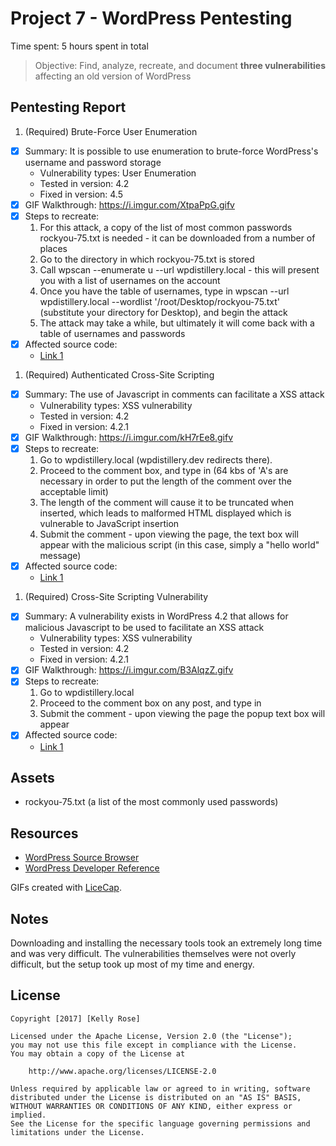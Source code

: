 # Project 7 - WordPress Pentesting

Time spent: 5 hours spent in total

> Objective: Find, analyze, recreate, and document **three vulnerabilities** affecting an old version of WordPress

## Pentesting Report

1. (Required) Brute-Force User Enumeration
  - [X] Summary: It is possible to use enumeration to brute-force WordPress's username and password storage
    - Vulnerability types: User Enumeration
    - Tested in version: 4.2
    - Fixed in version: 4.5
  - [X] GIF Walkthrough: https://i.imgur.com/XtpaPpG.gifv
  - [X] Steps to recreate: 
	1. For this attack, a copy of the list of most common passwords rockyou-75.txt is needed - it can be downloaded from a number of places
	2. Go to the directory in which rockyou-75.txt is stored
	3. Call wpscan --enumerate u --url wpdistillery.local - this will present you with a list of usernames on the account
	4. Once you have the table of usernames, type in wpscan --url wpdistillery.local --wordlist '/root/Desktop/rockyou-75.txt' (substitute your directory for Desktop), and begin the attack
	5. The attack may take a while, but ultimately it will come back with a table of usernames and passwords 
  - [X] Affected source code:
    - [Link 1](https://core.trac.wordpress.org/browser/tags/version/src/source_file.php)
1. (Required) Authenticated Cross-Site Scripting
  - [X] Summary: The use of Javascript in comments can facilitate a XSS attack
    - Vulnerability types: XSS vulnerability
    - Tested in version: 4.2
    - Fixed in version: 4.2.1
  - [X] GIF Walkthrough: https://i.imgur.com/kH7rEe8.gifv
  - [X] Steps to recreate: 
	1. Go to wpdistillery.local (wpdistillery.dev redirects there).
	2. Proceed to the comment box, and type in <a title='x onmouseover=alert(unescape(/hello%20world/.source)) style=position:absolute;left:0;top:0;width:5000px;height:5000px  AAAAAAAAAAAA...[64 kb]..AAA'></a> (64 kbs of 'A's are necessary in order to put the length of the comment over the acceptable limit)
	3. The length of the comment will cause it to be truncated when inserted, which leads to malformed HTML displayed which is vulnerable to JavaScript insertion
	4. Submit the comment - upon viewing the page, the text box will appear with the malicious script (in this case, simply a "hello world" message)
  - [X] Affected source code:
    - [Link 1](https://core.trac.wordpress.org/browser/tags/version/src/source_file.php)
1. (Required) Cross-Site Scripting Vulnerability
  - [X] Summary: A vulnerability exists in WordPress 4.2 that allows for malicious Javascript to be used to facilitate an XSS attack
    - Vulnerability types: XSS vulnerability
    - Tested in version: 4.2
    - Fixed in version: 4.2.1
  - [X] GIF Walkthrough: https://i.imgur.com/B3AlqzZ.gifv
  - [X] Steps to recreate: 
	1. Go to wpdistillery.local
	2. Proceed to the comment box on any post, and type in <script>alert('XSS')</script>
	3. Submit the comment - upon viewing the page the popup text box will appear
  - [X] Affected source code:
    - [Link 1](https://core.trac.wordpress.org/browser/tags/version/src/source_file.php)
 

## Assets

- rockyou-75.txt  (a list of the most commonly used passwords)

## Resources

- [WordPress Source Browser](https://core.trac.wordpress.org/browser/)
- [WordPress Developer Reference](https://developer.wordpress.org/reference/)

GIFs created with [LiceCap](http://www.cockos.com/licecap/).

## Notes

Downloading and installing the necessary tools took an extremely long time and was very difficult. The vulnerabilities themselves were not overly difficult, but the setup took up most of my time and energy.

## License

    Copyright [2017] [Kelly Rose]

    Licensed under the Apache License, Version 2.0 (the "License");
    you may not use this file except in compliance with the License.
    You may obtain a copy of the License at

        http://www.apache.org/licenses/LICENSE-2.0

    Unless required by applicable law or agreed to in writing, software
    distributed under the License is distributed on an "AS IS" BASIS,
    WITHOUT WARRANTIES OR CONDITIONS OF ANY KIND, either express or implied.
    See the License for the specific language governing permissions and
    limitations under the License.
